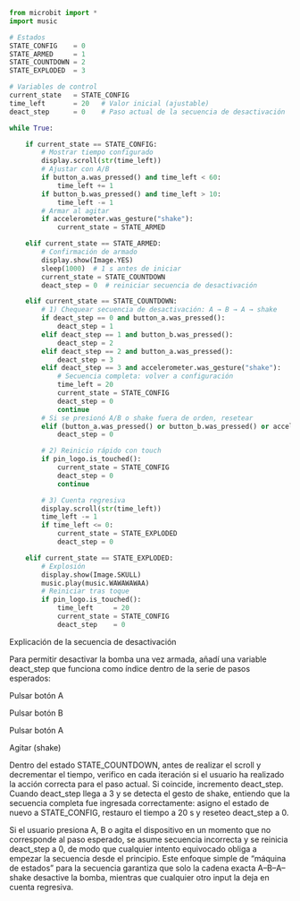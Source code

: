 ```python
from microbit import *
import music

# Estados
STATE_CONFIG    = 0
STATE_ARMED     = 1
STATE_COUNTDOWN = 2
STATE_EXPLODED  = 3

# Variables de control
current_state   = STATE_CONFIG
time_left       = 20   # Valor inicial (ajustable)
deact_step      = 0    # Paso actual de la secuencia de desactivación

while True:

    if current_state == STATE_CONFIG:
        # Mostrar tiempo configurado
        display.scroll(str(time_left))
        # Ajustar con A/B
        if button_a.was_pressed() and time_left < 60:
            time_left += 1
        if button_b.was_pressed() and time_left > 10:
            time_left -= 1
        # Armar al agitar
        if accelerometer.was_gesture("shake"):
            current_state = STATE_ARMED

    elif current_state == STATE_ARMED:
        # Confirmación de armado
        display.show(Image.YES)
        sleep(1000)  # 1 s antes de iniciar
        current_state = STATE_COUNTDOWN
        deact_step = 0  # reiniciar secuencia de desactivación

    elif current_state == STATE_COUNTDOWN:
        # 1) Chequear secuencia de desactivación: A → B → A → shake
        if deact_step == 0 and button_a.was_pressed():
            deact_step = 1
        elif deact_step == 1 and button_b.was_pressed():
            deact_step = 2
        elif deact_step == 2 and button_a.was_pressed():
            deact_step = 3
        elif deact_step == 3 and accelerometer.was_gesture("shake"):
            # Secuencia completa: volver a configuración
            time_left = 20
            current_state = STATE_CONFIG
            deact_step = 0
            continue
        # Si se presionó A/B o shake fuera de orden, resetear
        elif (button_a.was_pressed() or button_b.was_pressed() or accelerometer.was_gesture("shake")):
            deact_step = 0

        # 2) Reinicio rápido con touch
        if pin_logo.is_touched():
            current_state = STATE_CONFIG
            deact_step = 0
            continue

        # 3) Cuenta regresiva
        display.scroll(str(time_left))
        time_left -= 1
        if time_left <= 0:
            current_state = STATE_EXPLODED
            deact_step = 0

    elif current_state == STATE_EXPLODED:
        # Explosión
        display.show(Image.SKULL)
        music.play(music.WAWAWAWAA)
        # Reiniciar tras toque
        if pin_logo.is_touched():
            time_left     = 20
            current_state = STATE_CONFIG
            deact_step    = 0
```
Explicación de la secuencia de desactivación

Para permitir desactivar la bomba una vez armada, añadí una variable deact_step que funciona como índice dentro de la serie de pasos esperados:

Pulsar botón A

Pulsar botón B

Pulsar botón A

Agitar (shake)

Dentro del estado STATE_COUNTDOWN, antes de realizar el scroll y decrementar el tiempo, verifico en cada iteración si el usuario ha realizado la acción correcta para el paso actual. Si coincide, incremento deact_step. Cuando deact_step llega a 3 y se detecta el gesto de shake, entiendo que la secuencia completa fue ingresada correctamente: asigno el estado de nuevo a STATE_CONFIG, restauro el tiempo a 20 s y reseteo deact_step a 0.

Si el usuario presiona A, B o agita el dispositivo en un momento que no corresponde al paso esperado, se asume secuencia incorrecta y se reinicia deact_step a 0, de modo que cualquier intento equivocado obliga a empezar la secuencia desde el principio. Este enfoque simple de “máquina de estados” para la secuencia garantiza que solo la cadena exacta A–B–A–shake desactive la bomba, mientras que cualquier otro input la deja en cuenta regresiva.








